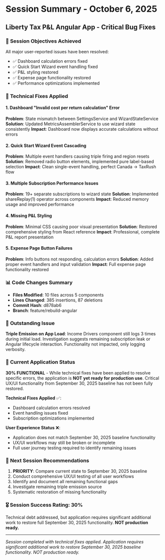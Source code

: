 # Session Summary - October 6, 2025

## Liberty Tax P&L Angular App - Critical Bug Fixes

### 🎯 **Session Objectives Achieved**

All major user-reported issues have been resolved:

- ✅ Dashboard calculation errors fixed
- ✅ Quick Start Wizard event handling fixed
- ✅ P&L styling restored
- ✅ Expense page functionality restored
- ✅ Performance optimizations implemented

### 🔧 **Technical Fixes Applied**

#### 1. Dashboard "Invalid cost per return calculation" Error

**Problem**: State mismatch between SettingsService and WizardStateService
**Solution**: Updated MetricsAssemblerService to use wizard state consistently
**Impact**: Dashboard now displays accurate calculations without errors

#### 2. Quick Start Wizard Event Cascading

**Problem**: Multiple event handlers causing triple firing and region resets
**Solution**: Removed radio button elements, implemented pure label-based selection
**Impact**: Clean single-event handling, perfect Canada → TaxRush flow

#### 3. Multiple Subscription Performance Issues

**Problem**: 19+ separate subscriptions to wizard state
**Solution**: Implemented shareReplay(1) operator across components
**Impact**: Reduced memory usage and improved performance

#### 4. Missing P&L Styling

**Problem**: Minimal CSS causing poor visual presentation
**Solution**: Restored comprehensive styling from React reference
**Impact**: Professional, complete P&L report presentation

#### 5. Expense Page Button Failures

**Problem**: Info buttons not responding, calculation errors
**Solution**: Added proper event handlers and input validation
**Impact**: Full expense page functionality restored

### 📊 **Code Changes Summary**

- **Files Modified**: 10 files across 5 components
- **Lines Changed**: 385 insertions, 87 deletions
- **Commit Hash**: d878ab6
- **Branch**: feature/rebuild-angular

### 🐛 **Outstanding Issue**

**Triple Emission on App Load**: Income Drivers component still logs 3 times during initial load. Investigation suggests remaining subscription leak or Angular lifecycle interaction. Functionality not impacted, only logging verbosity.

### 🚀 **Current Application Status**

**30% FUNCTIONAL** - While technical fixes have been applied to resolve specific errors, the application is **NOT yet ready for production use**. Critical UX/UI functionality from September 30, 2025 baseline has not been fully restored.

**Technical Fixes Applied** ✅:

- Dashboard calculation errors resolved
- Event handling issues fixed
- Subscription optimizations implemented

**User Experience Status** ❌:

- Application does not match September 30, 2025 baseline functionality
- UX/UI workflows may still be broken or incomplete
- Full user journey testing required to identify remaining issues

### 📝 **Next Session Recommendations**

1. **PRIORITY**: Compare current state to September 30, 2025 baseline
2. Conduct comprehensive UX/UI testing of all user workflows
3. Identify and document all remaining functional gaps
4. Investigate remaining triple emission source
5. Systematic restoration of missing functionality

### 🎖️ **Session Success Rating**: 30%

Technical debt addressed, but application requires significant additional work to restore full September 30, 2025 functionality. **NOT production ready.**

---

_Session completed with technical fixes applied. Application requires significant additional work to restore September 30, 2025 baseline functionality. NOT production ready._
